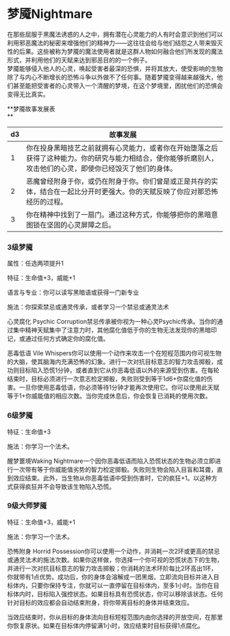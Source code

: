# 梦魇Nightmare 

在那些屈服于黑魔法诱惑的人之中，拥有潜在心灵能力的人有时会意识到他们可以利用邪恶魔法的秘密来增强他们的精神力——这往往会给与他们结怨之人带来毁灭性的后果。这些被称为梦魇的魔法使用者就是这群人物如何融合他们所发现的魔法形式，并利用他们的天赋来达到邪恶目的的一个例子。  
梦魇能够侵入他人的心灵，唤起受害者最深的恐惧，并将其放大，使受影响的生物除了与内心不断增长的恐怖斗争以外做不了任何事。随着梦魇变得越来越强大，他们甚至能把受害者的心灵带入一个清醒的梦境，在这个梦境里，困扰他们的恐惧会变得无比真实。  

**梦魇故事发展表  
**

<table>
<thead>
<tr class="header">
<th>d3</th>
<th>故事发展</th>
</tr>
</thead>
<tbody>
<tr class="odd">
<td>1</td>
<td>你在投身黑暗技艺之前就拥有心灵能力，或者你在开始堕落之后获得了这种能力。你的研究与能力相结合，使你能够折磨别人，攻击他们的心灵，即使你已经毁灭了他们的身体。</td>
</tr>
<tr class="even">
<td>2</td>
<td>恶魔曾经附身于你，或仍在附身于你。你们曾是或正是共存的实体，结合在一起比分开时更强大。你的天赋反映了你应对那恐怖经历的过程。</td>
</tr>
<tr class="odd">
<td>3</td>
<td>你在精神中找到了一扇门。通过这种方式，你能够把你的黑暗意图锁在坚固的心灵屏障之后。</td>
</tr>
</tbody>
</table>

### 3级梦魇 

属性：任选两项提升1  

特征：生命值+3，威能+1  

语言与专业：你可以读写黑暗语或获得一门新专业  

施法：你探索禁忌或通灵传承，或者学习一个禁忌或通灵法术  

心灵腐化 Psychic
Corruption禁忌传承被你视为一种心灵Psychic传承。当你的通过集中精神天赋集中了注意力时，其他腐化值低于你的生物无法发现你的黑暗印记，或通过任何方式确定你的腐化值。  

恶毒低语 Vile
Whispers你可以使用一个动作来攻击一个在短程范围内你可视生物的大脑，使其脑海内充满恐怖的幻象。进行一次对抗目标意志的智力攻击掷骰，成功则目标陷入恐慌1分钟，或者直到它从你恶毒低语以外的来源受到伤害。在每轮结束时，目标必须进行一次意志检定掷骰，失败则受到等于1d6+你腐化值的伤害。一旦你使用恶毒低语，你必须等待1分钟才能再次使用它。你可以使用此天赋等于1+你威能值的相应次数。当你完成休息后，你会恢复已消耗的使用次数。

### 6级梦魇 

特征：生命值+3  

施法：你学习一个法术。  

醒梦噩境Waking
Nightmare一个因你恶毒低语而陷入恐慌状态的生物必须立即进行一次带有等于你威能值劣势的智力检定掷骰。失败则生物会陷入目盲和耳聋，直到效应结束。此外，当生物从你恶毒低语中受到伤害时，它的疯狂+1。以这种方式获得疯狂并不会导致该生物陷入恐慌。  

### 9级大师梦魇 

特征：生命值+3，威能+1  

施法：你学习一个法术。  

恐怖附身 Horrid
Possession你可以使用一个动作，并消耗一次2环或更高的禁忌或通灵法术的施法次数。如果你这样做，你选择一个你可视的恐慌状态下的生物，并进行一次对抗目标意志的智力攻击掷骰；你消耗的法术环阶每比2环高出1环，你就带有1点优势。成功后，你的身体会溶解成一团黑烟，立即流向目标并进入目标体内，只要你保持专注，你就可以一直停留在目标体内，至多1小时。当你在目标体内时，目标陷入强控状态。如果目标具有恐慌状态，你可以移除该状态。任何针对目标的效应都会自动结束附身，将你带离目标的身体并结束效应。  

当效应结束时，你从目标的身体流向目标短程范围内由你选择的开放空间，在那里你恢复原状。如果在目标体内停留满1小时，效应结束时目标获得1点腐化。
